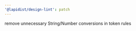 ```yaml
---
'@lapidist/design-lint': patch
---
```


remove unnecessary String/Number conversions in token rules

